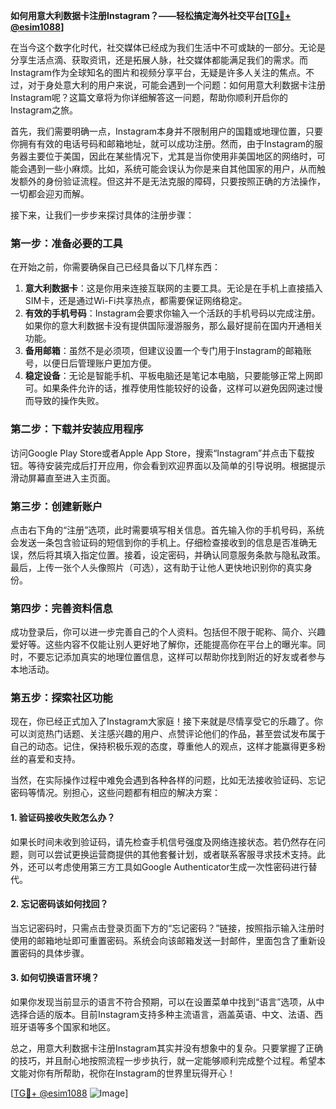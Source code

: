 **如何用意大利数据卡注册Instagram？——轻松搞定海外社交平台[[TG💪+ @esim1088](https://t.me/s/esim1088)]**

在当今这个数字化时代，社交媒体已经成为我们生活中不可或缺的一部分。无论是分享生活点滴、获取资讯，还是拓展人脉，社交媒体都能满足我们的需求。而Instagram作为全球知名的图片和视频分享平台，无疑是许多人关注的焦点。不过，对于身处意大利的用户来说，可能会遇到一个问题：如何用意大利数据卡注册Instagram呢？这篇文章将为你详细解答这一问题，帮助你顺利开启你的Instagram之旅。

首先，我们需要明确一点，Instagram本身并不限制用户的国籍或地理位置，只要你拥有有效的电话号码和邮箱地址，就可以成功注册。然而，由于Instagram的服务器主要位于美国，因此在某些情况下，尤其是当你使用非美国地区的网络时，可能会遇到一些小麻烦。比如，系统可能会误认为你是来自其他国家的用户，从而触发额外的身份验证流程。但这并不是无法克服的障碍，只要按照正确的方法操作，一切都会迎刃而解。

接下来，让我们一步步来探讨具体的注册步骤：

### 第一步：准备必要的工具

在开始之前，你需要确保自己已经具备以下几样东西：
1. **意大利数据卡**：这是你用来连接互联网的主要工具。无论是在手机上直接插入SIM卡，还是通过Wi-Fi共享热点，都需要保证网络稳定。
2. **有效的手机号码**：Instagram会要求你输入一个活跃的手机号码以完成注册。如果你的意大利数据卡没有提供国际漫游服务，那么最好提前在国内开通相关功能。
3. **备用邮箱**：虽然不是必须项，但建议设置一个专门用于Instagram的邮箱账号，以便日后管理账户更加方便。
4. **稳定设备**：无论是智能手机、平板电脑还是笔记本电脑，只要能够正常上网即可。如果条件允许的话，推荐使用性能较好的设备，这样可以避免因网速过慢而导致的操作失败。

### 第二步：下载并安装应用程序

访问Google Play Store或者Apple App Store，搜索“Instagram”并点击下载按钮。等待安装完成后打开应用，你会看到欢迎界面以及简单的引导说明。根据提示滑动屏幕直至进入主页面。

### 第三步：创建新账户

点击右下角的“注册”选项，此时需要填写相关信息。首先输入你的手机号码，系统会发送一条包含验证码的短信到你的手机上。仔细检查接收到的信息是否准确无误，然后将其填入指定位置。接着，设定密码，并确认同意服务条款与隐私政策。最后，上传一张个人头像照片（可选），这有助于让他人更快地识别你的真实身份。

### 第四步：完善资料信息

成功登录后，你可以进一步完善自己的个人资料。包括但不限于昵称、简介、兴趣爱好等。这些内容不仅能让别人更好地了解你，还能提高你在平台上的曝光率。同时，不要忘记添加真实的地理位置信息，这样可以帮助你找到附近的好友或者参与本地活动。

### 第五步：探索社区功能

现在，你已经正式加入了Instagram大家庭！接下来就是尽情享受它的乐趣了。你可以浏览热门话题、关注感兴趣的用户、点赞评论他们的作品，甚至尝试发布属于自己的动态。记住，保持积极乐观的态度，尊重他人的观点，这样才能赢得更多粉丝的喜爱和支持。

当然，在实际操作过程中难免会遇到各种各样的问题，比如无法接收验证码、忘记密码等情况。别担心，这些问题都有相应的解决方案：

#### 1. 验证码接收失败怎么办？

如果长时间未收到验证码，请先检查手机信号强度及网络连接状态。若仍然存在问题，则可以尝试更换运营商提供的其他套餐计划，或者联系客服寻求技术支持。此外，还可以考虑使用第三方工具如Google Authenticator生成一次性密码进行替代。

#### 2. 忘记密码该如何找回？

当忘记密码时，只需点击登录页面下方的“忘记密码？”链接，按照指示输入注册时使用的邮箱地址即可重置密码。系统会向该邮箱发送一封邮件，里面包含了重新设置密码的具体步骤。

#### 3. 如何切换语言环境？

如果你发现当前显示的语言不符合预期，可以在设置菜单中找到“语言”选项，从中选择合适的版本。目前Instagram支持多种主流语言，涵盖英语、中文、法语、西班牙语等多个国家和地区。

总之，用意大利数据卡注册Instagram其实并没有想象中的复杂。只要掌握了正确的技巧，并且耐心地按照流程一步步执行，就一定能够顺利完成整个过程。希望本文能对你有所帮助，祝你在Instagram的世界里玩得开心！

[[TG💪+ @esim1088](https://t.me/s/esim1088) ![Image](https://i.postimg.cc/4NQfJmqS/Snipaste-2025-05-13-00-14-12.png)]